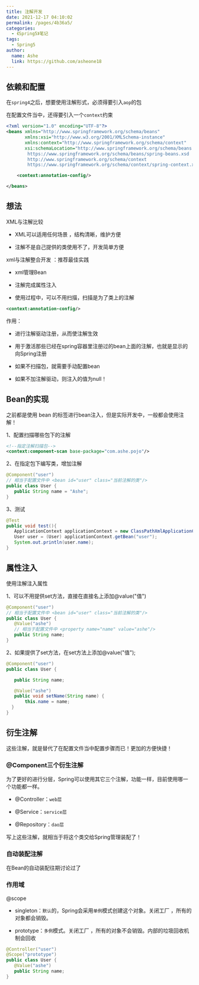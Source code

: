 ```yaml
---
title: 注解开发
date: 2021-12-17 04:10:02
permalink: /pages/4b36a5/
categories:
  - 《Spring5》笔记
tags:
  - Spring5
author:
  name: Ashe
  link: https://github.com/asheone18
---
```

## 依赖和配置

在`spring4`之后，想要使用注解形式，必须得要引入`aop`的包

在配置文件当中，还得要引入一个`context`约束
```xml
<?xml version="1.0" encoding="UTF-8"?>
<beans xmlns="http://www.springframework.org/schema/beans"
       xmlns:xsi="http://www.w3.org/2001/XMLSchema-instance"
       xmlns:context="http://www.springframework.org/schema/context"
       xsi:schemaLocation="http://www.springframework.org/schema/beans
        https://www.springframework.org/schema/beans/spring-beans.xsd
        http://www.springframework.org/schema/context
        https://www.springframework.org/schema/context/spring-context.xsd">

    <context:annotation-config/>

</beans>
```

## 想法

XML与注解比较

- XML可以适用任何场景 ，结构清晰，维护方便

- 注解不是自己提供的类使用不了，开发简单方便

xml与注解整合开发 ：推荐最佳实践

- xml管理Bean

- 注解完成属性注入

- 使用过程中，可以不用扫描，扫描是为了类上的注解
```xml
<context:annotation-config/>  
```
作用：

- 进行注解驱动注册，从而使注解生效

- 用于激活那些已经在spring容器里注册过的bean上面的注解，也就是显示的向Spring注册

- 如果不扫描包，就需要手动配置bean

- 如果不加注解驱动，则注入的值为null！

## Bean的实现

之前都是使用 bean 的标签进行bean注入，但是实际开发中，一般都会使用注解！

1、配置扫描哪些包下的注解

```xml
<!--指定注解扫描包-->
<context:component-scan base-package="com.ashe.pojo"/>
```
2、在指定包下编写类，增加注解
```java
@Component("user")
// 相当于配置文件中 <bean id="user" class="当前注解的类"/>
public class User {
   public String name = "Ashe";
}
```
3、测试
```java
@Test
public void test(){
   ApplicationContext applicationContext = new ClassPathXmlApplicationContext("beans.xml");
   User user = (User) applicationContext.getBean("user");
   System.out.println(user.name);
}
```

## 属性注入

使用注解注入属性

1、可以不用提供set方法，直接在直接名上添加@value("值")

```java
@Component("user")
// 相当于配置文件中 <bean id="user" class="当前注解的类"/>
public class User {
   @Value("ashe")
   // 相当于配置文件中 <property name="name" value="ashe"/>
   public String name;
}
```

2、如果提供了set方法，在set方法上添加@value("值");

```java
@Component("user")
public class User {

   public String name;

   @Value("ashe")
   public void setName(String name) {
       this.name = name;
  }
}
```

## 衍生注解

这些注解，就是替代了在配置文件当中配置步骤而已！更加的方便快捷！

### @Component三个衍生注解

为了更好的进行分层，Spring可以使用其它三个注解，功能一样，目前使用哪一个功能都一样。

- @Controller：`web层`

- @Service：`service层`

- @Repository：`dao层`

写上这些注解，就相当于将这个类交给Spring管理装配了！

### 自动装配注解

在Bean的自动装配往期讨论过了

### 作用域

@scope

- singleton：`默认`的，Spring会采用`单例`模式创建这个对象。关闭工厂 ，所有的对象都会销毁。

- prototype：`多例`模式。关闭工厂 ，所有的对象不会销毁。内部的垃圾回收机制会回收

```java
@Controller("user")
@Scope("prototype")
public class User {
   @Value("ashe")
   public String name;
}
```